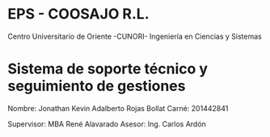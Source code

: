 # EPS - COOSAJO R.L.
Centro Universitario de Oriente -CUNORI-
Ingeniería en Ciencias y Sistemas

# Sistema de soporte técnico y seguimiento de gestiones

Nombre: Jonathan Kevin Adalberto Rojas Bollat
Carné: 201442841

Supervisor: MBA René Alavarado
Asesor: Ing. Carlos Ardón

